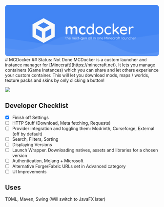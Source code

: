<img src="https://raw.githubusercontent.com/MCDocker/Assets/main/banner.png" />
# MCDocker
## Status: Not Done
MCDocker is a custom launcher and instance manager for [Minecraft](https://minecraft.net). It lets you manage containers (Game Instances) which you can share and let others experience your custom container. This will let you download mods, maps / worlds, texture packs and skins by only clicking a button!

[<img src="https://img.shields.io/discord/678156929259929641?color=blue&label=DISCORD%20CHAT&style=for-the-badge" />](https://discord.gg/nvCdrr5r2a)

## Developer Checklist 
- [x] Finish off Settings
- [ ] HTTP Stuff (Download, Meta fetching, Requests)
- [ ] Provider integration and toggling them: Modrinth, Curseforge, External (off by default)
- [ ] Search, Filters, Sorting
- [ ] Displaying Versions
- [ ] Launch Wrapper. Downloading natives, assets and libraries for a chosen version
- [ ] Authentication, Mojang + Microsoft
- [ ] Alternative Forge/Fabric URLs set in Advanced category
- [ ] UI Improvements

## Uses
TOML, Maven, Swing (Will switch to JavaFX later)
